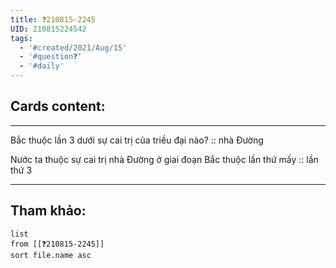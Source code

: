 ```yaml
---
title: ❓210815-2245
UID: 210815224542
tags:
  - '#created/2021/Aug/15'
  - '#question❓'
  - '#daily'
---
```


## Cards content:
---

Bắc thuộc lần 3 dưới sự cai trị của triều đại nào? :: nhà Đường
<!--SR:!2021-09-03,14,290-->

Nước ta thuộc sự cai trị nhà Đường ở giai đoạn Bắc thuộc lần thứ mấy :: lần thứ 3
<!--SR:!2021-09-01,12,270-->

---

## Tham khảo:
```dataview
list
from [[❓210815-2245]]
sort file.name asc
```